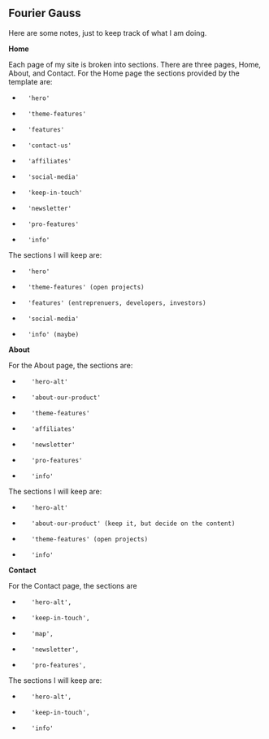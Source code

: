 ## Fourier Gauss
Here are some notes, just to keep track of what I am doing.

**Home**

Each page of my site is broken into sections. There are three pages, Home, About, and Contact. For
the Home page the sections provided by the template are:

-       'hero'
-       'theme-features'
-       'features'
-       'contact-us'
-       'affiliates'
-       'social-media'
-       'keep-in-touch'
-       'newsletter'
-       'pro-features'
-       'info'

The sections I will keep are:

-       'hero'
-       'theme-features' (open projects)
-       'features' (entreprenuers, developers, investors)
-       'social-media'
-       'info' (maybe)

**About**

For the About page, the sections are:

-        'hero-alt'
-        'about-our-product'
-        'theme-features'
-        'affiliates'
-        'newsletter'
-        'pro-features'
-        'info'

The sections I will keep are:

-        'hero-alt'
-        'about-our-product' (keep it, but decide on the content)
-        'theme-features' (open projects)
-        'info'

**Contact**

For the Contact page, the sections are

-        'hero-alt',
-        'keep-in-touch',
-        'map',
-        'newsletter',
-        'pro-features',

The sections I will keep are:

-        'hero-alt',
-        'keep-in-touch',
-        'info'

